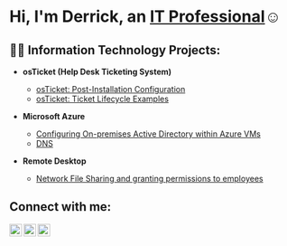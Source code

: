 <h1>Hi, I'm Derrick, an <a href="https://linkedin.com/in/derrick-iloenyosi-041675288">IT Professional</a>☺</h1>

<h2>👨‍💻 Information Technology Projects:</h2>

- <b>osTicket (Help Desk Ticketing System)</b>
  - [osTicket: Post-Installation Configuration](https://github.com/Derrickiloenyosi/post-install-config)
  - [osTicket: Ticket Lifecycle Examples](https://github.com/Derrickiloenyosi/ticket-lifecycle)
- <b>Microsoft Azure</b>
  - [Configuring On-premises Active Directory within Azure VMs](https://github.com/Derrickiloenyosi/configure-ad)
  -  [DNS](https://github.com/Derrickiloenyosi/DNS)
  
- <b>Remote Desktop</b>
  - [Network File Sharing and granting permissions to employees](https://github.com/Derrickiloenyosi/azure-network-protocols)
    
<h2>Connect with me:</h2>

[<img align="left" alt="Josh | Twitter" width="22px" src="https://cdn.jsdelivr.net/npm/simple-icons@v3/icons/twitter.svg" />][twitter]
[<img align="left" alt="Josh | LinkedIn" width="22px" src="https://cdn.jsdelivr.net/npm/simple-icons@v3/icons/linkedin.svg" />][linkedin]
[<img align="left" alt="Josh | Instagram" width="22px" src="https://cdn.jsdelivr.net/npm/simple-icons@v3/icons/instagram.svg" />][instagram]

[twitter]: https://twitter.com/derrickiloni
[instagram]: https://www.instagram.com/derrickiloni
[linkedin]: https://linkedin.com/in/derrick-iloenyosi-041675288
